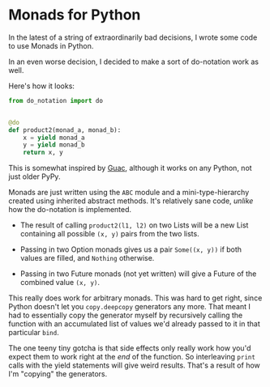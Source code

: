 # Monads for Python

In the latest of a string of extraordinarily bad decisions, I wrote some
code to use Monads in Python.

In an even worse decision, I decided to make a sort of do-notation work 
as well.

Here's how it looks:

```python
from do_notation import do


@do
def product2(monad_a, monad_b):
    x = yield monad_a
    y = yield monad_b
    return x, y
```

This is somewhat inspired by [Guac](https://github.com/JadenGeller/Guac), although it works on any Python, not just older PyPy.

Monads are just written using the `ABC` module and a mini-type-hierarchy
created using inherited abstract methods. It's relatively sane code,
*unlike* how the do-notation is implemented. 

* The result of calling `product2(l1, l2)` on two Lists will be a new 
List containing all possible `(x, y)` pairs from the two lists.

* Passing in two Option monads gives us a pair `Some((x, y))` if both 
values are filled, and `Nothing` otherwise.

* Passing in two Future monads (not yet written) will give a Future of the
combined value `(x, y)`.

This really does work for arbitrary monads. This was hard to get right,
since Python doesn't let you `copy.deepcopy` generators any
more. That meant I had to essentially copy the generator myself by
recursively calling the function with an accumulated list of values we'd
already passed to it in that particular `bind`.

The one teeny tiny gotcha is that side effects only really work how
you'd expect them to work right at the *end* of the function. So
interleaving `print` calls with the yield statements will give
weird results. That's a result of how I'm "copying" the generators.
